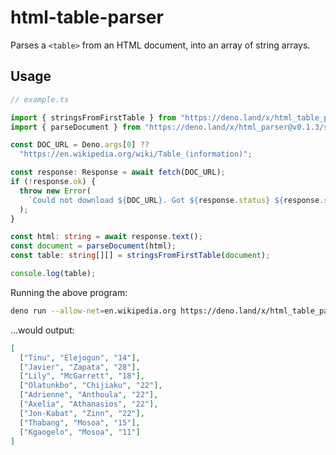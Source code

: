 # html-table-parser

Parses a `<table>` from an HTML document, into an array of string arrays.

## Usage

```typescript
// example.ts

import { stringsFromFirstTable } from "https://deno.land/x/html_table_parser/mod.ts";
import { parseDocument } from "https://deno.land/x/html_parser@v0.1.3/src/mod.ts";

const DOC_URL = Deno.args[0] ??
  "https://en.wikipedia.org/wiki/Table_(information)";

const response: Response = await fetch(DOC_URL);
if (!response.ok) {
  throw new Error(
    `Could not download ${DOC_URL}. Got ${response.status} ${response.statusText}.`,
  );
}

const html: string = await response.text();
const document = parseDocument(html);
const table: string[][] = stringsFromFirstTable(document);

console.log(table);
```

Running the above program:

```sh
deno run --allow-net=en.wikipedia.org https://deno.land/x/html_table_parser/example.ts
```

...would output:

```json
[
  ["Tinu", "Elejogun", "14"],
  ["Javier", "Zapata", "28"],
  ["Lily", "McGarrett", "18"],
  ["Olatunkbo", "Chijiaku", "22"],
  ["Adrienne", "Anthoula", "22"],
  ["Axelia", "Athanasios", "22"],
  ["Jon-Kabat", "Zinn", "22"],
  ["Thabang", "Mosoa", "15"],
  ["Kgaogelo", "Mosoa", "11"]
]
```
